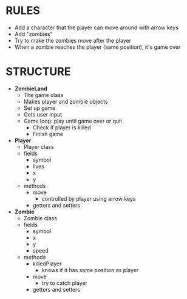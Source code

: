 # RULES
- Add a character that the player can move around with arrow keys
- Add "zombies"
- Try to make the zombies move after the player
- When a zombie reaches the player (same position), it's game over

# STRUCTURE
- **ZombieLand**
  - The game class
  - Makes player and zombie objects
  - Set up game
  - Gets user input
  - Game loop: play until game over or quit
    - Check if player is killed
    - Finish game
- **Player**
  - Player class
  - fields
    - symbol
    - lives
    - x
    - y
  - methods
    - move
      - controlled by player using arrow keys
    - getters and setters
- **Zombie**
  - Zombie class
  - fields
    - symbol
    - x
    - y
    - speed
  - methods
    - killedPlayer
      - knows if it has same position as player
    - move
      - try to catch player
    - getters and setters